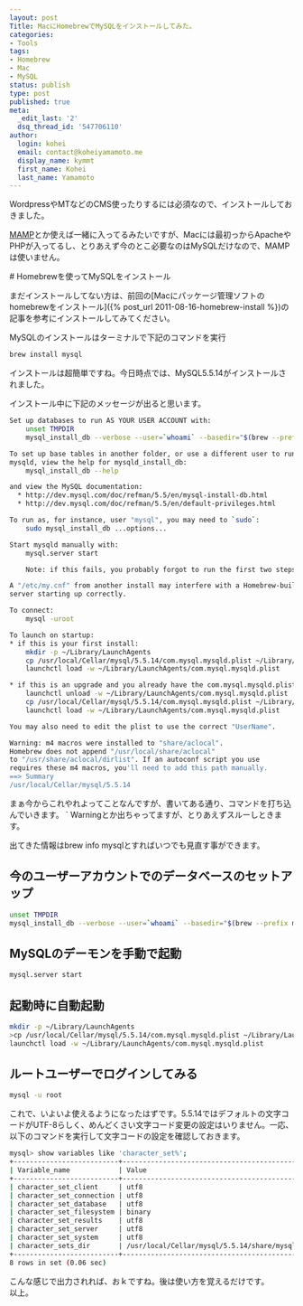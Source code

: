```yaml
---
layout: post
Title: MacにHomebrewでMySQLをインストールしてみた。
categories:
- Tools
tags:
- Homebrew
- Mac
- MySQL
status: publish
type: post
published: true
meta:
  _edit_last: '2'
  dsq_thread_id: '547706110'
author:
  login: kohei
  email: contact@koheiyamamoto.me
  display_name: kymmt
  first_name: Kohei
  last_name: Yamamoto
---
```


WordpressやMTなどのCMS使ったりするには必須なので、インストールしておきました。

[MAMP](http://www.mamp.info/en/index.html)とか使えば一緒に入ってるみたいですが、Macには最初っからApacheやPHPが入ってるし、とりあえず今のとこ必要なのはMySQLだけなので、MAMPは使いません。

<section id="install_mysql" markdown="block">
# Homebrewを使ってMySQLをインストール

まだインストールしてない方は、前回の[Macにパッケージ管理ソフトのhomebrewをインストール]({% post_url 2011-08-16-homebrew-install %})の記事を参考にインストールしてみてください。

MySQLのインストールはターミナルで下記のコマンドを実行

~~~ bash
brew install mysql
~~~

インストールは超簡単ですね。今日時点では、MySQL5.5.14がインストールされました。

インストール中に下記のメッセージが出ると思います。

~~~ bash
Set up databases to run AS YOUR USER ACCOUNT with:
    unset TMPDIR
    mysql_install_db --verbose --user=`whoami` --basedir="$(brew --prefix mysql)" --datadir=/usr/local/var/mysql --tmpdir=/tmp

To set up base tables in another folder, or use a different user to run
mysqld, view the help for mysqld_install_db:
    mysql_install_db --help

and view the MySQL documentation:
  * http://dev.mysql.com/doc/refman/5.5/en/mysql-install-db.html
  * http://dev.mysql.com/doc/refman/5.5/en/default-privileges.html

To run as, for instance, user "mysql", you may need to `sudo`:
    sudo mysql_install_db ...options...

Start mysqld manually with:
    mysql.server start

    Note: if this fails, you probably forgot to run the first two steps up above

A "/etc/my.cnf" from another install may interfere with a Homebrew-built
server starting up correctly.

To connect:
    mysql -uroot

To launch on startup:
* if this is your first install:
    mkdir -p ~/Library/LaunchAgents
    cp /usr/local/Cellar/mysql/5.5.14/com.mysql.mysqld.plist ~/Library/LaunchAgents/
    launchctl load -w ~/Library/LaunchAgents/com.mysql.mysqld.plist

* if this is an upgrade and you already have the com.mysql.mysqld.plist loaded:
    launchctl unload -w ~/Library/LaunchAgents/com.mysql.mysqld.plist
    cp /usr/local/Cellar/mysql/5.5.14/com.mysql.mysqld.plist ~/Library/LaunchAgents/
    launchctl load -w ~/Library/LaunchAgents/com.mysql.mysqld.plist

You may also need to edit the plist to use the correct "UserName".

Warning: m4 macros were installed to "share/aclocal".
Homebrew does not append "/usr/local/share/aclocal"
to "/usr/share/aclocal/dirlist". If an autoconf script you use
requires these m4 macros, you'll need to add this path manually.
==> Summary
/usr/local/Cellar/mysql/5.5.14
~~~

まぁ今からこれやれよってことなんですが、書いてある通り、コマンドを打ち込んでいきます。  `
Warningとか出ちゃってますが、とりあえずスルーしときます。

出てきた情報はbrew info mysqlとすればいつでも見直す事ができます。

## 今のユーザーアカウントでのデータベースのセットアップ

~~~ bash
unset TMPDIR
mysql_install_db --verbose --user=`whoami` --basedir="$(brew --prefix mysql)" --datadir=/usr/local/var/mysql --tmpdir=/tmp
~~~

## MySQLのデーモンを手動で起動

~~~ bash
mysql.server start
~~~ 

## 起動時に自動起動

~~~ bash
mkdir -p ~/Library/LaunchAgents
>cp /usr/local/Cellar/mysql/5.5.14/com.mysql.mysqld.plist ~/Library/LaunchAgents/
launchctl load -w ~/Library/LaunchAgents/com.mysql.mysqld.plist
~~~

## ルートユーザーでログインしてみる

~~~ bash
mysql -u root
~~~ 

これで、いよいよ使えるようになったはずです。5.5.14ではデフォルトの文字コードがUTF-8らしく、めんどくさい文字コード変更の設定はいりません。一応、以下のコマンドを実行して文字コードの設定を確認しておきます。

~~~ bash
mysql> show variables like 'character_set%';
+--------------------------+------------------------------------------------------+
| Variable_name            | Value                                                |
+--------------------------+------------------------------------------------------+
| character_set_client     | utf8                                                 |
| character_set_connection | utf8                                                 |
| character_set_database   | utf8                                                 |
| character_set_filesystem | binary                                               |
| character_set_results    | utf8                                                 |
| character_set_server     | utf8                                                 |
| character_set_system     | utf8                                                 |
| character_sets_dir       | /usr/local/Cellar/mysql/5.5.14/share/mysql/charsets/ |
+--------------------------+------------------------------------------------------+
8 rows in set (0.06 sec)
~~~

こんな感じで出力されれば、おｋですね。後は使い方を覚えるだけです。  
以上。
</section>
